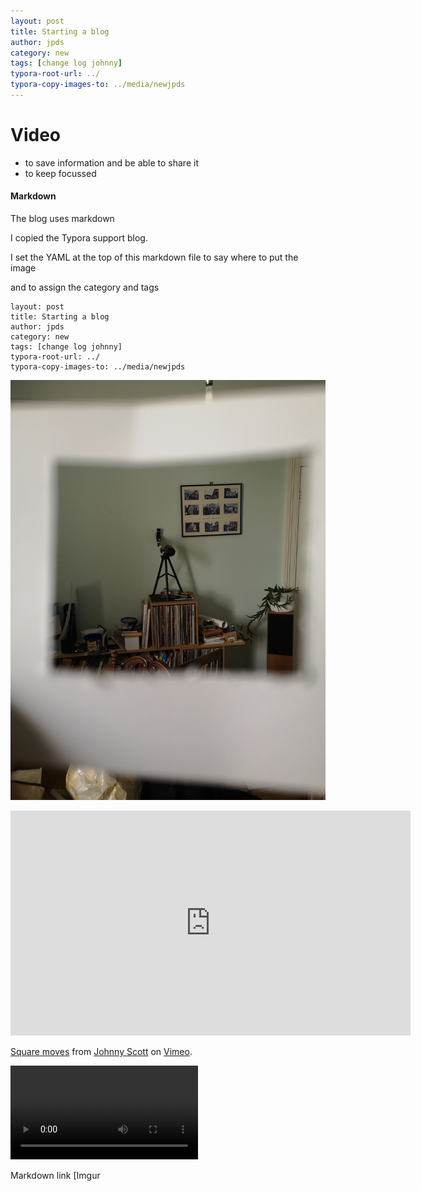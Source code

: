 ```yaml
---
layout: post
title: Starting a blog
author: jpds
category: new
tags: [change log johnny]
typora-root-url: ../
typora-copy-images-to: ../media/newjpds
---
```


# Video



- to save information and be able to share it
- to keep focussed

#### Markdown

The blog uses markdown 

I copied the Typora support blog.

I set the YAML at the top of this markdown file to say where to put the image

and to assign the category and tags

```
layout: post
title: Starting a blog
author: jpds
category: new
tags: [change log johnny]
typora-root-url: ../
typora-copy-images-to: ../media/newjpds
```



![](/media/jpds/IMG_20200915_135523.jpg)



<iframe src="https://player.vimeo.com/video/459468487" width="640" height="360" frameborder="0" allow="autoplay; fullscreen" allowfullscreen></iframe>
<p><a href="https://vimeo.com/459468487">Square moves</a> from <a href="https://vimeo.com/user123462336">Johnny Scott</a> on <a href="https://vimeo.com">Vimeo</a>.</p>

<video src="/media/jpds/My_Movie_1_.mp4"></video>

Markdown link [Imgur 

